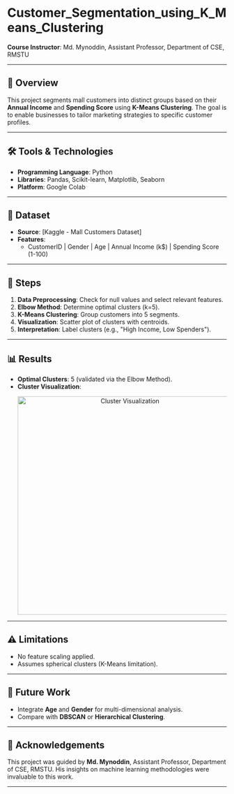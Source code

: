 # Customer_Segmentation_using_K_Means_Clustering

**Course Instructor**: Md. Mynoddin, Assistant Professor, Department of CSE, RMSTU 

---

## 📌 Overview  
This project segments mall customers into distinct groups based on their **Annual Income** and **Spending Score** using **K-Means Clustering**. The goal is to enable businesses to tailor marketing strategies to specific customer profiles.  

---

## 🛠️ Tools & Technologies  
- **Programming Language**: Python  
- **Libraries**: Pandas, Scikit-learn, Matplotlib, Seaborn  
- **Platform**: Google Colab  

---

## 📂 Dataset  
- **Source**: [Kaggle - Mall Customers Dataset]
- **Features**:  
  - CustomerID | Gender | Age | Annual Income (k$) | Spending Score (1-100)  

---

## 🚀 Steps  
1. **Data Preprocessing**: Check for null values and select relevant features.  
2. **Elbow Method**: Determine optimal clusters (k=5).  
3. **K-Means Clustering**: Group customers into 5 segments.  
4. **Visualization**: Scatter plot of clusters with centroids.  
5. **Interpretation**: Label clusters (e.g., "High Income, Low Spenders").  

---

## 📊 Results  
- **Optimal Clusters**: 5 (validated via the Elbow Method).  
- **Cluster Visualization**:  
  <p align="center">  
    <img src="clusters.png" alt="Cluster Visualization" width="500">  
  </p>  

---

## ⚠️ Limitations  
- No feature scaling applied.  
- Assumes spherical clusters (K-Means limitation).  

---

## 🔮 Future Work  
- Integrate **Age** and **Gender** for multi-dimensional analysis.  
- Compare with **DBSCAN** or **Hierarchical Clustering**.  

---

## 🙏 Acknowledgements  
This project was guided by **Md. Mynoddin**, Assistant Professor, Department of CSE, RMSTU. His insights on machine learning methodologies were invaluable to this work.  

---
